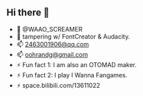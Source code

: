 ## Hi there 👋

- 👋 @WAAO_SCREAMER
- 👀 tampering w/ FontCreator & Audacity.
- 📫 2463001906@qq.com
- 📫 oohrandg@gmail.com
- ⚡ Fun fact 1: I am also an OTOMAD maker.
- ⚡ Fun fact 2: I play I Wanna Fangames.
- ⚡ space.bilibili.com/13611022
